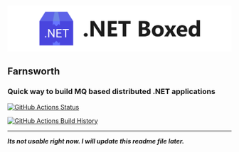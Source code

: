 ![Banner](Images/Banner.png)

Farnsworth
-----
### Quick way to build  MQ based distributed .NET applications

[![GitHub Actions Status](https://github.com/tahsincange/Farnsworth/workflows/Build/badge.svg?branch=main)](https://github.com/tahsincange/Farnsworth/actions)

[![GitHub Actions Build History](https://buildstats.info/github/chart/tahsincange/Farnsworth?branch=main&includeBuildsFromPullRequest=false)](https://github.com/tahsincange/Farnsworth/actions)

-----

***Its not usable right now. I will update this readme file later.***

